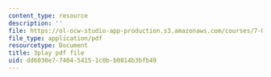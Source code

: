 ```yaml
---
content_type: resource
description: ''
file: https://ol-ocw-studio-app-production.s3.amazonaws.com/courses/7-01sc-fundamentals-of-biology-fall-2011/dd6030e7740454151c0bb0814b3bfb49_o_1dTvszV4Y.pdf
file_type: application/pdf
resourcetype: Document
title: 3play pdf file
uid: dd6030e7-7404-5415-1c0b-b0814b3bfb49
---
```

